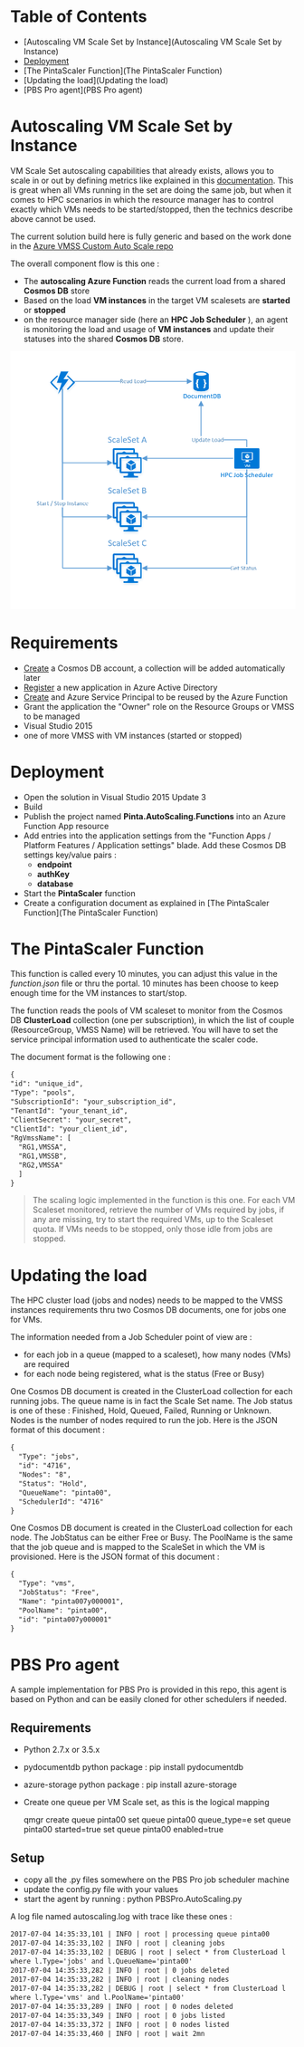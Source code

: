 Table of Contents
=================
* [Autoscaling VM Scale Set by Instance](Autoscaling VM Scale Set by Instance)
* [Deployment](Deployment)
* [The PintaScaler Function](The PintaScaler Function)
* [Updating the load](Updating the load)
* [PBS Pro agent](PBS Pro agent)


# Autoscaling VM Scale Set by Instance
VM Scale Set autoscaling capabilities that already exists, allows you to scale in or out by defining metrics like explained in this [documentation](https://docs.microsoft.com/en-us/azure/virtual-machine-scale-sets/virtual-machine-scale-sets-autoscale-overview). This is great when all VMs running in the set are doing the same job, but when it comes to HPC scenarios in which the resource manager has to control exactly which VMs needs to be started/stopped, then the technics describe above cannot be used.

The current solution build here is fully generic and based on the work done in the [Azure VMSS Custom Auto Scale repo](https://github.com/zivshtaeinberg/AzureVmssCustomAutoScale)

The overall component flow is this one :
* The __autoscaling Azure Function__ reads the current load from a shared __Cosmos DB__ store
* Based on the load __VM instances__ in the target VM scalesets are __started__ or __stopped__
* on the resource manager side (here an __HPC Job Scheduler__ ), an agent is monitoring the load and usage of __VM instances__ and update their statuses into the shared __Cosmos DB__ store.

![architecture](Archi.PNG)

# Requirements
* [Create](https://docs.microsoft.com/en-us/azure/cosmos-db/create-documentdb-dotnet#create-a-database-account) a Cosmos DB account, a collection will be added automatically later
* [Register](https://docs.microsoft.com/en-us/azure/active-directory/active-directory-app-registration) a new application in Azure Active Directory
* [Create](https://docs.microsoft.com/en-us/cli/azure/create-an-azure-service-principal-azure-cli) and Azure Service Principal to be reused by the Azure Function
* Grant the application the "Owner" role on the Resource Groups or VMSS to be managed
* Visual Studio 2015
* one of more VMSS with VM instances (started or stopped)

# Deployment
* Open the solution in Visual Studio 2015 Update 3
* Build
* Publish the project named __Pinta.AutoScaling.Functions__ into an Azure Function App resource
* Add entries into the application settings from the "Function Apps / Platform Features / Application settings" blade. Add these Cosmos DB settings key/value pairs :
  * __endpoint__
  * __authKey__
  * __database__
* Start the **PintaScaler** function
* Create a configuration document as explained in [The PintaScaler Function](The PintaScaler Function)


# The PintaScaler Function
This function is called every 10 minutes, you can adjust this value in the _function.json_ file or thru the portal. 10 minutes has been choose to keep enough time for the VM instances to start/stop.

The function reads the pools of VM scaleset to monitor from the Cosmos DB __ClusterLoad__ collection (one per subscription), in which the list of couple (ResourceGroup, VMSS Name) will be retrieved. You will have to set the service principal information used to authenticate the scaler code.

The document format is the following one :

    {
    "id": "unique_id",
    "Type": "pools",
    "SubscriptionId": "your_subscription_id",
    "TenantId": "your_tenant_id",
    "ClientSecret": "your_secret",
    "ClientId": "your_client_id",
    "RgVmssName": [
      "RG1,VMSSA",
      "RG1,VMSSB",
      "RG2,VMSSA"
      ]
    }

> The scaling logic implemented in the function is this one. For each VM Scaleset monitored, retrieve the number of VMs required by jobs, if any are missing, try to start the required VMs, up to the Scaleset quota. If VMs needs to be stopped, only those idle from jobs are stopped.


# Updating the load
The HPC cluster load (jobs and nodes) needs to be mapped to the VMSS instances requirements thru two Cosmos DB documents, one for jobs one for VMs.

The information needed from a Job Scheduler point of view are :
  * for each job in a queue (mapped to a scaleset), how many nodes (VMs) are required
  * for each node being registered, what is the status (Free or Busy)

One Cosmos DB document is created in the ClusterLoad collection for each running jobs. The queue name is in fact the Scale Set name. The Job status is one of these : Finished, Hold, Queued, Failed, Running or Unknown. Nodes is the number of nodes required to run the job. Here is the JSON format of this document :

    {
      "Type": "jobs",
      "id": "4716",
      "Nodes": "8",
      "Status": "Hold",
      "QueueName": "pinta00",
      "SchedulerId": "4716"
    }

One Cosmos DB document is created in the ClusterLoad collection for each node. The JobStatus can be either Free or Busy. The PoolName is the same that the job queue and is mapped to the ScaleSet in which the VM is provisioned. Here is the JSON format of this document :

    {
      "Type": "vms",
      "JobStatus": "Free",
      "Name": "pinta007y000001",
      "PoolName": "pinta00",
      "id": "pinta007y000001"
    }

# PBS Pro agent
A sample implementation for PBS Pro is provided in this repo, this agent is based on Python and can be easily cloned for other schedulers if needed.

## Requirements
 * Python 2.7.x or 3.5.x
 * pydocumentdb python package : pip install pydocumentdb
 * azure-storage python package : pip install azure-storage
 * Create one queue per VM Scale set, as this is the logical mapping


    qmgr
    create queue pinta00
    set queue pinta00 queue_type=e
    set queue pinta00 started=true
    set queue pinta00 enabled=true

## Setup
* copy all the .py files somewhere on the PBS Pro job scheduler machine
* update the config.py file with your values
* start the agent by running : python PBSPro.AutoScaling.py

A log file named autoscaling.log with trace like these ones :

    2017-07-04 14:35:33,101 | INFO | root | processing queue pinta00
    2017-07-04 14:35:33,102 | INFO | root | cleaning jobs
    2017-07-04 14:35:33,102 | DEBUG | root | select * from ClusterLoad l where l.Type='jobs' and l.QueueName='pinta00'
    2017-07-04 14:35:33,282 | INFO | root | 0 jobs deleted
    2017-07-04 14:35:33,282 | INFO | root | cleaning nodes
    2017-07-04 14:35:33,282 | DEBUG | root | select * from ClusterLoad l where l.Type='vms' and l.PoolName='pinta00'
    2017-07-04 14:35:33,289 | INFO | root | 0 nodes deleted
    2017-07-04 14:35:33,349 | INFO | root | 0 jobs listed
    2017-07-04 14:35:33,372 | INFO | root | 0 nodes listed
    2017-07-04 14:35:33,460 | INFO | root | wait 2mn
